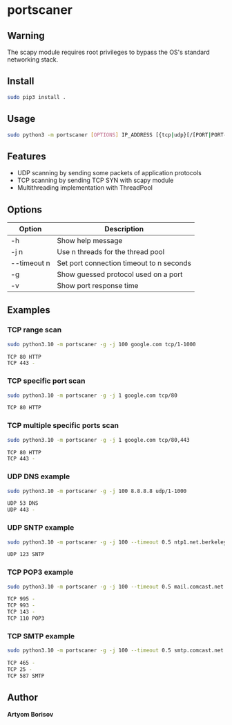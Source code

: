 # portscaner

## Warning

The scapy module requires root privileges to bypass the OS's standard networking stack.

## Install

```sh
sudo pip3 install .
```

## Usage
```sh
sudo python3 -m portscaner [OPTIONS] IP_ADDRESS [{tcp|udp}[/[PORT|PORT-PORT],...]]...
```

## Features

* UDP scanning by sending some packets of application protocols
* TCP scanning by sending TCP SYN with scapy module
* Multithreading implementation with ThreadPool

## Options

| Option | Description |
| --- | --- |
| -h | Show help message |
| -j n | Use n threads for the thread pool |
| --timeout n | Set port connection timeout to n seconds |
| -g  | Show guessed protocol used on a port |
| -v | Show port response time |

## Examples

### TCP range scan

```sh
sudo python3.10 -m portscaner -g -j 100 google.com tcp/1-1000
```

```sh
TCP 80 HTTP 
TCP 443 - 
```

### TCP specific port scan
```sh
sudo python3.10 -m portscaner -g -j 1 google.com tcp/80 
```

```sh
TCP 80 HTTP 
```

### TCP multiple specific ports scan

```sh
sudo python3.10 -m portscaner -g -j 1 google.com tcp/80,443
```

```sh
TCP 80 HTTP 
TCP 443 - 
```

### UDP DNS example

```sh
sudo python3.10 -m portscaner -g -j 100 8.8.8.8 udp/1-1000
```

```sh
UDP 53 DNS 
UDP 443 - 
```

### UDP SNTP example
```sh
sudo python3.10 -m portscaner -g -j 100 --timeout 0.5 ntp1.net.berkeley.edu udp/1-1000
```

```sh
UDP 123 SNTP 
```

### TCP POP3 example

```sh
sudo python3.10 -m portscaner -g -j 100 --timeout 0.5 mail.comcast.net tcp/1-1000
```

```sh
TCP 995 - 
TCP 993 - 
TCP 143 - 
TCP 110 POP3 
```

### TCP SMTP example
```sh
sudo python3.10 -m portscaner -g -j 100 --timeout 0.5 smtp.comcast.net tcp/1-1000
```

```sh
TCP 465 - 
TCP 25 - 
TCP 587 SMTP 
```

## Author

**Artyom Borisov**
